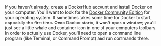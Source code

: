 If you haven't already, create a DockerHub account and install 
Docker on your computer. You'll want to look for the [Docker Community
Edition](https://store.docker.com/search?type=edition&offering=community)
for your operating system. It sometimes takes some time for Docker to
start, especially the first time. Once Docker starts, it won't open a 
window; you'll just see a little whale and container icon in one of your 
computers toolbars. In order to actually use Docker, you'll need to 
open a command line program (like Terminal, or Command Prompt) and run 
commands there. 
